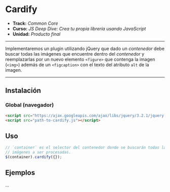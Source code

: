 # Cardify

* **Track:** _Common Core_
* **Curso:** _JS Deep Dive: Crea tu propia librería usando JavaScript_
* **Unidad:** _Producto final_

***

Implementaremos un plugin utilizando jQuery que dado un _contenedor_ debe buscar todas las imágenes que encuentre dentro del _contenedor_ y reemplazarlas por un nuevo
elemento `<figure>` que contenga la imagen (`<img>`) además de un `<figcaption>` con el texto del atributo `alt` de la imagen.

***

## Instalación

### Global (navegador)

```html
<script src="https://ajax.googleapis.com/ajax/libs/jquery/3.2.1/jquery.min.js"></script>
<script src="path-to-cardify.js"></script>
```

## Uso

```js
// `container` es el selector del contenedor donde se buscarán todas las
// imágenes a ser procesadas.
$(container).cardify({});
```

## Ejemplos

...